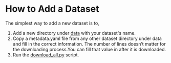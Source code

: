 # How to Add a Dataset

The simplest way to add a new dataset is to,

1) Add a new directory under [data](/data) with your dataset's name.   
2) Copy a metadata.yaml file from any other dataset directory under data and fill in the correct information. The number of lines doesn’t matter for the downloading process.You can fill that value in after it is downloaded.  
3) Run the [download\_all.py](/scripts/download_all.py) script.